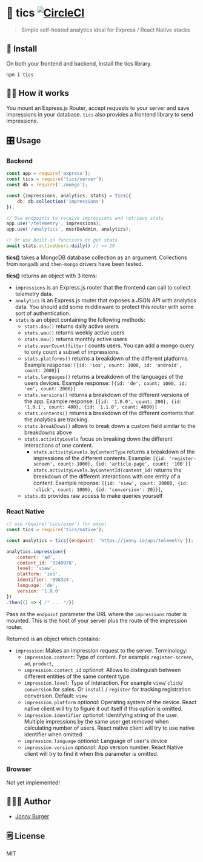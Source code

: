 # 🎢  tics [![CircleCI](https://circleci.com/gh/JonnyBurger/tics/tree/master.svg?style=svg)](https://circleci.com/gh/JonnyBurger/tics/tree/master)
> Simple self-hosted analytics ideal for Express / React Native stacks

## 🚥 Install

On both your frontend and backend, install the tics library.

```
npm i tics
```

## 🤹🏼‍  How it works
You mount an Express.js Router, accept requests to your server and save impressions in your database. `tics` also provides a frontend library to send impressions. 

## 🎛 Usage
### Backend

```js
const app = require('express');
const tics = require('tics/server');
const db = require('./mongo');

const {impressions, analytics, stats} = tics({
    db: db.collection('impressions')
});

// Use endpoints to receive impressions and retrieve stats
app.use('/telemetry', impressions);
app.use('/analytics', mustBeAdmin, analytics);

// Or use built-in functions to get stats
await stats.activeUsers.daily() // => 29
```

**tics()** takes a MongoDB database collection as an argument. Collections from `mongodb` and `then-mongo` drivers have been tested.

**tics()** returns an object with 3 items:

- `impressions` is an Express.js router that the frontend can call to collect telemetry data.
- `analytics` is an Express.js router that exposes a JSON API with analytics data. You should add some middleware to protect this router with some sort of authentication.
- `stats` is an object containing the following methods:
    - `stats.dau()` returns daily active users
    - `stats.wau()` returns weekly active users
    - `stats.mau()` returns monthly active users
    - `stats.userCount(filter)` counts users. You can add a mongo query to only count a subset of impressions.
    - `stats.platforms()` returns a breakdown of the different platforms. Example response: `[{id: 'ios', count: 1000, id: 'android', count: 2000}]`
    - `stats.languages()` returns a breakdown of the languages of the users devices. Example response: `[{id: 'de', count: 1000, id: 'en', count: 2000}]`
    - `stats.versions()` returns a breakdown of the different versions of the app. Example response: `[{id: '1.0.0', count: 200}, {id: '1.0.1', count: 400}, {id: '1.1.0', count: 4000}]`
    - `stats.contents()` returns a breakdown of the different contents that the analytics are tracking.
    - `stats.breakDown()` allows to break down a custom field similar to the breakdowns above
    - `stats.activityLevels` focus on breaking down the different interactions of one content.
        - `stats.activityLevels.byContentType` returns a breakdown of the impressions of the different contents. Example: `[{id: 'register-screen', count: 1000}, {id: 'article-page', count: '100'}]`
        - `stats.activityLevels.byContentId(content_id)` returns the breakdown of the different interactions with one entity of a content. Example reponse: `[{id: 'view', count: 20000, {id: 'click', count: 1000}, {id: 'conversion': 20}}]`,
    - `stats.db` provides raw access to make queries yourself

### React Native

```js
// use require('tics/expo') for expo!
const tics = require('tics/native');

const analytics = tics({endpoint: 'https://jonny.io/api/telemetry'});

analytics.impression({
    content: 'ad',
    content_id: '3240978',
    level: 'view',
    platform: 'ios',
    identifier: '098324',
    language: 'de',
    version: '1.0.0'
})
.then(() => { /* ... */})
```

Pass as the `endpoint` parameter the URL where the `impressions` router is mounted. This is the host of your server plus the route of the impression router.

Returned is an object which contains: 

- `impression`: Makes an impression request to the server. Terminology:
    - `impression.content`: Type of content. For example `register-screen`, `ad`, `product`,
    - `impression.content_id` *optional*: Allows to distinguish between different entities of the same content type.
    - `impression.level`: Type of interaction. For example `view`/ `click`/ `conversion` for sales. Or `install` / `register` for tracking registration conversion. Default: `view`
    - `impression.platform` *optional*: Operating system of the device. React native client will try to figure it out itself if this option is omitted.
    - `impression.identifier` *optional*: Identifying string of the user. Multiple impressions by the same user get removed when calculating number of users. React native client will try to use native identifier when omitted.
    - `impression.language` *optional*: Language of user's device
    - `impression.version` *optional*: App version number. React Native client will try to find it when this parameter is omitted.
### Browser

Not yet implemented!

## 👨🏻‍💻 Author

* [Jonny Burger](https://jonny.io)

## 🗒 License
MIT
